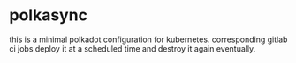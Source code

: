 
# polkasync

this is a minimal polkadot configuration for kubernetes. corresponding gitlab 
ci jobs deploy it at a scheduled time and destroy it again eventually.



